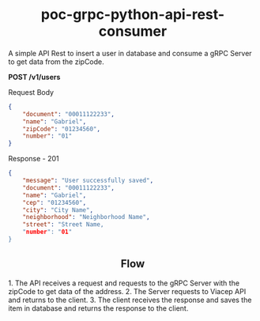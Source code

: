 <h1 align="center">poc-grpc-python-api-rest-consumer</h1>

A simple API Rest to insert a user in database and consume a gRPC Server to get data from the zipCode.

**POST /v1/users**

Request Body
``` json
{
    "document": "00011122233",
    "name": "Gabriel",
    "zipCode": "01234560",
    "number": "01"
}
```

Response - 201
``` json
{
    "message": "User successfully saved",
    "document": "00011122233",
    "name": "Gabriel",
    "cep": "01234560",
    "city": "City Name",
    "neighborhood": "Neighborhood Name",
    "street": "Street Name,
    "number": "01"
}
```

<h2 align="center">Flow</h2>
1. The API receives a request and requests to the gRPC Server with the zipCode to get data of the address.
2. The Server requests to Viacep API and returns to the client.
3. The client receives the response and saves the item in database and returns the response to the client.
